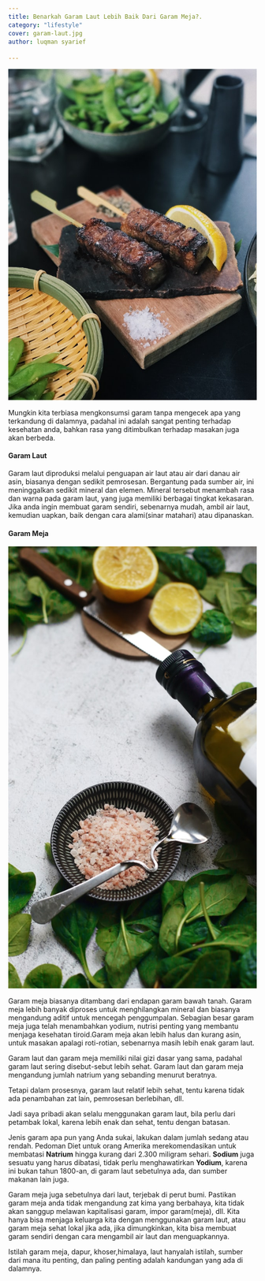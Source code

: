 ```yaml
---
title: Benarkah Garam Laut Lebih Baik Dari Garam Meja?.
category: "lifestyle" 
cover: garam-laut.jpg
author: luqman syarief

---
```


![garam sehat](./garam-meja.jpg "steak dan garam")

Mungkin kita terbiasa mengkonsumsi garam tanpa mengecek apa yang terkandung di dalamnya, padahal ini adalah sangat penting terhadap kesehatan anda, bahkan rasa yang ditimbulkan terhadap masakan juga akan berbeda.

#### Garam Laut

Garam laut diproduksi melalui penguapan air laut atau air dari danau air asin, biasanya dengan sedikit pemrosesan. Bergantung pada sumber air, ini meninggalkan sedikit mineral dan elemen. Mineral tersebut menambah rasa dan warna pada garam laut, yang juga memiliki berbagai tingkat kekasaran. Jika anda ingin membuat garam sendiri, sebenarnya mudah, ambil air laut, kemudian uapkan, baik dengan cara alami(sinar matahari) atau dipanaskan.

#### Garam Meja

![garam himalaya](./garam-laut.jpg "olive oil dan garam")

Garam meja biasanya ditambang dari endapan garam bawah tanah. Garam meja lebih banyak diproses untuk menghilangkan mineral dan biasanya mengandung aditif untuk mencegah penggumpalan. Sebagian besar garam meja juga telah menambahkan yodium, nutrisi penting yang membantu menjaga kesehatan tiroid.Garam meja akan lebih halus dan kurang asin, untuk masakan apalagi roti-rotian, sebenarnya masih lebih enak garam laut.

Garam laut dan garam meja memiliki nilai gizi dasar yang sama, padahal garam laut sering disebut-sebut lebih sehat. Garam laut dan garam meja mengandung jumlah natrium yang sebanding menurut beratnya.

Tetapi dalam prosesnya, garam laut  relatif lebih sehat, tentu karena tidak ada penambahan zat lain, pemrosesan berlebihan, dll.

Jadi saya pribadi akan selalu menggunakan garam laut, bila perlu dari petambak lokal, karena lebih enak dan sehat, tentu dengan batasan.

Jenis garam apa pun yang Anda sukai, lakukan dalam jumlah sedang atau rendah. Pedoman Diet untuk orang Amerika merekomendasikan untuk membatasi **Natrium** hingga kurang dari 2.300 miligram sehari. **Sodium** juga sesuatu yang harus dibatasi, tidak perlu menghawatirkan **Yodium**, karena ini bukan tahun 1800-an, di garam laut sebetulnya ada, dan sumber makanan lain juga.

Garam meja juga sebetulnya dari laut, terjebak di perut bumi. Pastikan garam meja anda tidak mengandung zat kima yang berbahaya, kita tidak akan sanggup melawan kapitalisasi garam, impor garam(meja), dll. Kita hanya bisa menjaga keluarga kita dengan menggunakan garam laut, atau garam meja sehat lokal jika ada, jika dimungkinkan, kita bisa membuat garam sendiri dengan cara mengambil air laut dan menguapkannya. 

Istilah garam meja, dapur, khoser,himalaya, laut hanyalah istilah, sumber dari mana itu penting, dan paling penting adalah kandungan yang ada di dalamnya. 